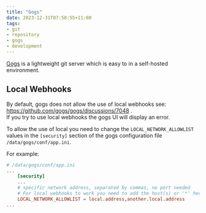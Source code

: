 ```yaml
---
title: "Gogs"
date: 2023-12-31T07:58:55+11:00
tags:
- git
- repository
- gogs
- development
---
```


[Gogs](https://gogs.io/) is a lightweight git server which is easy to in a self-hosted environment.
<!--more-->

## Local Webhooks

By default, gogs does not allow the use of local webhooks see: https://github.com/gogs/gogs/discussions/7048 .  
If you try to use local webhooks the gogs UI will display an error.

To allow the use of local you need to change the `LOCAL_NETWORK_ALLOWLIST` values in the `[security]` section of the 
gogs configuration file `/data/gogs/conf/app.ini`.

For example:

```toml
# /data/gogs/conf/app.ini
...
    [security]
    ...
    # specific network address, separated by commas, no port needed
    # For local webhooks to work you need to add the host(s) or '*' here see: https://github.com/gogs/gogs/discussions/7048
    LOCAL_NETWORK_ALLOWLIST = local.address,another.local.address
...
```

